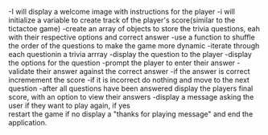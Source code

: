 -I will display a welcome image with instructions for the player
-i will initialize a variable to create track of the player's score(similar to the tictactoe game)
-create an array of objects to store the trivia questions, eah with their respective options and correct answer
-use a function to shuffle the order of the questions to make the game more dynamic
-iterate through each questionin a trivia arrray
    -display the question to the player
    -display the options for the question
    -prompt the player to enter their answer 
    -validate their answer against the correct answer
    -if the answer is correct incremement the score
    -if it is incorrect do nothing and move to the next question
-after all questions have been answered display the players final
    score, with an option to view their answers
-display a message asking the user if they want to play again, if yes  
    restart the game if no display a 
    "thanks for playing message" and end the application.